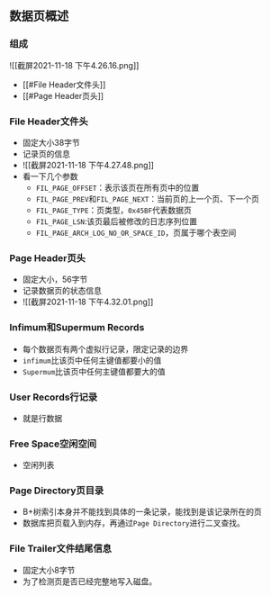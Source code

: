 ## 数据页概述
### 组成
![[截屏2021-11-18 下午4.26.16.png]]

- [[#File Header文件头]]
- [[#Page Header页头]]


### File Header文件头
- 固定大小38字节
- 记录页的信息
- ![[截屏2021-11-18 下午4.27.48.png]]
- 看一下几个参数
	- `FIL_PAGE_OFFSET`：表示该页在所有页中的位置
	- `FIL_PAGE_PREV`和`FIL_PAGE_NEXT`：当前页的上一个页、下一个页
	- `FIL_PAGE_TYPE`：页类型，`0x45BF`代表数据页
	- `FIL_PAGE_LSN`:该页最后被修改的日志序列位置
	- `FIL_PAGE_ARCH_LOG_NO_OR_SPACE_ID`，页属于哪个表空间

### Page Header页头
- 固定大小，56字节
- 记录数据页的状态信息
- ![[截屏2021-11-18 下午4.32.01.png]]

### Infimum和Supermum Records
- 每个数据页有两个虚拟行记录，限定记录的边界
- `infimum`比该页中任何主键值都要小的值
- `Supermum`比该页中任何主键值都要大的值
### User Records行记录
- 就是行数据
### Free Space空闲空间
- 空闲列表
### Page Directory页目录
- B+树索引本身并不能找到具体的一条记录，能找到是该记录所在的页
- 数据库把页载入到内存，再通过`Page Directory`进行二叉查找。
### File Trailer文件结尾信息
- 固定大小8字节
- 为了检测页是否已经完整地写入磁盘。